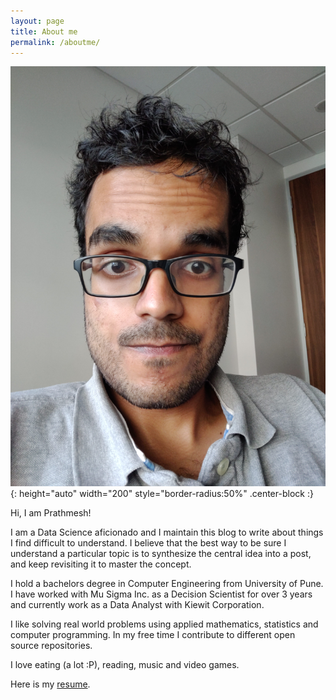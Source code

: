 ```yaml
---
layout: page
title: About me
permalink: /aboutme/
---
```


![my_mugshot](/img/mugshot_me.jpg){: height="auto" width="200" style="border-radius:50%" .center-block :}

Hi, I am Prathmesh!

I am a Data Science aficionado and I maintain this blog to write about things I find difficult to understand.
I believe that the best way to be sure I understand a particular topic is to synthesize the central idea into
a post, and keep revisiting it to master the concept. 

I hold a bachelors degree in Computer Engineering from University of Pune. I have worked with Mu Sigma Inc. as a 
Decision Scientist for over 3 years and currently work as a Data Analyst with Kiewit Corporation.

I like solving real world problems using applied mathematics, statistics and computer programming. In my free time I
contribute to different open source repositories. 

I love eating (a lot :P), reading, music and video games.

Here is my [resume](/assets/Prathmesh_Savale_CV.pdf).